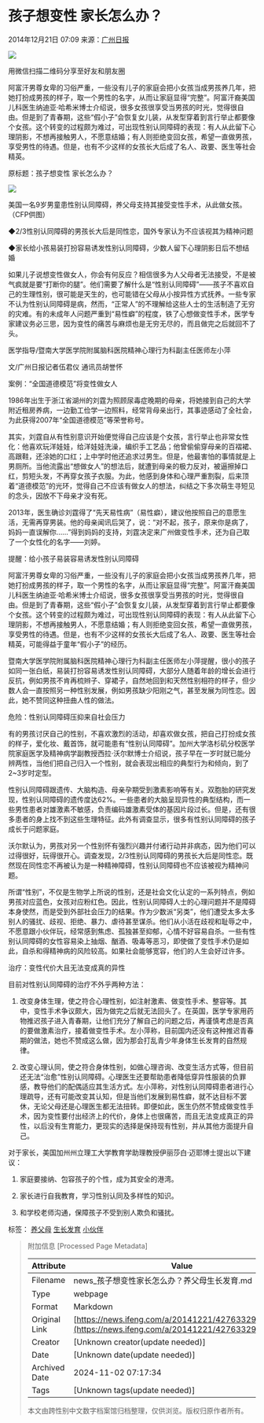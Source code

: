 # 孩子想变性 家长怎么办？

2014年12月21日 07:09 来源：[广州日报](http://gzdaily.dayoo.com/html/2014-12/21/content_2826293.htm)

![](http://h2.ifengimg.com/0f56ee67a4c375c2/2013/1106/indeccode.png)

用微信扫描二维码分享至好友和朋友圈

阿富汗男尊女卑的习俗严重，一些没有儿子的家庭会把小女孩当成男孩养几年，把她打扮成男孩的样子，取一个男性的名字，从而让家庭显得“完整”。阿富汗裔美国儿科医生纳迪亚·哈希米博士介绍说，很多女孩很享受当男孩的时光，觉得很自由。但是到了青春期，这些“假小子”会恢复女儿装，从发型穿着到言行举止都要像个女孩。这个转变的过程颇为难过，可出现性别认同障碍的表现：有人从此留下心理阴影，不想再接触男人，不愿意结婚；有人则拒绝变回女孩，希望一直做男孩，享受男性的待遇。但是，也有不少这样的女孩长大后成了名人、政要、医生等社会精英。

原标题：孩子想变性 家长怎么办？

![](http://y1.ifengimg.com/cmpp/2014/12/21/07/d8084e12-634f-466d-8da4-11af77952c58.jpg)

美国一名9岁男童患性别认同障碍，养父母支持其接受变性手术，从此做女孩。 （CFP供图）

◆2/3性别认同障碍的男孩长大后是同性恋，国外专家认为不应该视其为精神问题

◆家长给小孩易装打扮容易诱发性别认同障碍，少数人留下心理阴影日后不想结婚

如果儿子说想变性做女人，你会有何反应？相信很多为人父母者无法接受，不是被气疯就是要“打断你的腿”。他们需要了解什么是“性别认同障碍”——孩子不喜欢自己的生理性别，很可能是天生的，也可能错在父母从小按异性方式抚养。一些专家不认为性别认同障碍是病，然而，“正常人”的不理解给这些人士的生活制造了无穷的灾难。有的未成年人问题严重到“易性癖”的程度，铁了心想做变性手术，医学专家建议务必三思，因为变性的痛苦与麻烦也是无穷无尽的，而且做完之后就回不了头。

医学指导/暨南大学医学院附属脑科医院精神心理行为科副主任医师左小萍

文/广州日报记者伍君仪 通讯员胡誉怀

案例：“全国道德模范”将变性做女人

1986年出生于浙江省湖州的刘霆为照顾尿毒症晚期的母亲，将她接到自己的大学附近租房养病，一边勤工俭学一边照料，经常背母亲出行，其事迹感动了全社会，为此获得2007年“全国道德模范”等荣誉称号。

其实，刘霆自从有性别意识开始便觉得自己应该是个女孩，言行举止也非常女性化：他喜欢玩洋娃娃，给洋娃娃洗澡，编织手工艺品；他曾偷偷穿母亲的百褶裙、高跟鞋，还涂她的口红；上中学时他还追求过男生。但是，他最害怕的事情就是上男厕所。当他流露出“想做女人”的想法后，就遭到母亲的极力反对，被逼擦掉口红，剪短头发，不再穿女孩子衣服。为此，他感到身体和心理严重割裂，后来顶着“道德模范”的光环，觉得自己不应该有做女人的想法，纠结之下多次萌生寻短见的念头，因放不下母亲才没有死。

2013年，医生确诊刘霆得了“先天易性病”（易性癖），建议他按照自己的意愿生活，无需再穿男装。他的母亲闻讯后哭了，说：“对不起，孩子，原来你是病了，妈妈一直误解你……”得到妈妈的支持，刘霆决定来广州做变性手术，还为自己取了一个女性化的名字——刘婷。

提醒：给小孩子易装容易诱发性别认同障碍

阿富汗男尊女卑的习俗严重，一些没有儿子的家庭会把小女孩当成男孩养几年，把她打扮成男孩的样子，取一个男性的名字，从而让家庭显得“完整”。阿富汗裔美国儿科医生纳迪亚·哈希米博士介绍说，很多女孩很享受当男孩的时光，觉得很自由。但是到了青春期，这些“假小子”会恢复女儿装，从发型穿着到言行举止都要像个女孩。这个转变的过程颇为难过，可出现性别认同障碍的表现：有人从此留下心理阴影，不想再接触男人，不愿意结婚；有人则拒绝变回女孩，希望一直做男孩，享受男性的待遇。但是，也有不少这样的女孩长大后成了名人、政要、医生等社会精英，可能得益于童年“假小子”的经历。

暨南大学医学院附属脑科医院精神心理行为科副主任医师左小萍提醒，很小的孩子如同一张白纸，易装打扮容易诱发性别认同障碍，大部分人随着年龄的增长会进行反抗，例如男孩不肯再梳辫子、穿裙子，自然地回到和天然性别相符的样子，但少数人会一直按照另一种性别发展，例如男孩缺少阳刚之气，甚至发展为同性恋。因此，她不赞同这种扭曲人性的做法。

危险：性别认同障碍压抑来自社会压力

有的男孩讨厌自己的性别，不喜欢激烈的活动，却喜欢做女孩，把自己打扮成女孩的样子，爱化妆、戴首饰，就可能患有“性别认同障碍”。加州大学洛杉矶分校医学院家庭医学及精神病学副教授西拉·沃尔默博士介绍说，孩子早在一岁时就已能分辨两性，当他们把自己归入一个性别，就会表现出相应的典型行为和倾向，到了2~3岁时定型。

性别认同障碍跟遗传、大脑构造、母亲孕期受到激素影响等有关。双胞胎的研究发现，性别认同障碍的遗传度达62%。一些患者的大脑呈现异性的典型结构，而一些男性患者对雄激素不敏感，负责编码雄激素受体的基因片段过长。但是，还有很多患者的身上找不到这些生理特征。此外有调查显示，很多有性别认同障碍的孩子成长于问题家庭。

沃尔默认为，男孩对另一个性别怀有强烈兴趣并付诸行动并非病态，因为他们可以过得很好，玩得很开心。调查发现，2/3性别认同障碍的男孩长大后是同性恋。既然现在同性恋不再被认为是一种精神障碍，性别认同障碍也不应该被视为精神问题。

所谓“性别”，不仅是生物学上所说的性别，还是社会文化认定的一系列特点，例如男孩对应蓝色，女孩对应粉红色。因此，性别认同障碍人士的心理问题并不是障碍本身使然，而是受到外部社会压力的结果。作为少数派“另类”，他们遭受太多太多别人的骚扰、歧视、拒绝、暴力、虐待甚至谋杀。他们从小活在歧视和耻辱之中，不愿意跟小伙伴玩，经常感到焦虑、孤独甚至抑郁，心情不好容易自杀。一些有性别认同障碍的女性容易染上抽烟、酗酒、吸毒等恶习，即使做了变性手术仍是如此，自杀和得精神病的风险较高。如果社会能够宽容，他们的人生会好过许多。

治疗：变性代价大且无法变成真的异性

目前对性别认同障碍的治疗不外乎两种方法：

1. 改变身体生理，使之符合心理性别，如注射激素、做变性手术、整容等。其中，变性手术争议颇大，因为做完之后就无法回头了。在英国，医学专家用药物推迟孩子进入青春期，让他们充分了解自己的问题之后，再谨慎考虑是否真的要做激素治疗，接着做变性手术。左小萍称，目前国内还没有这种推迟青春期的做法，她也不赞成这么做，因为那会打乱青少年身体生长发育的自然规律。

2. 改变心理认同，使之符合身体性别，如做心理咨询、改变生活方式等，但目前还无法“治愈”性别认同障碍。心理医生还要帮助患者降低穿异性服装的负罪感，教导他们的配偶适应其生活方式。左小萍称，对性别认同障碍患者进行心理疏导，还有可能改变其认知，但是当他们发展到易性癖，就不达目标不罢休，无论父母还是心理医生都无法扭转。即便如此，医生仍然不赞成做变性手术，因为变性要付出经济上的代价，身体上也很痛苦，而且无法变成真正的异性，以后没有生育能力，更现实的选择是保持现有性别，并从其他方面提升自己。

对于家长，美国加州州立理工大学教育学助理教授伊丽莎白·迈耶博士提出以下建议：

1. 家庭要接纳、包容孩子的个性，成为其安全的港湾。

2. 家长进行自我教育，学习性别认同及多样性的知识。

3. 和学校老师沟通，保障孩子不受到别人欺负和骚扰。

标签： [养父母](http://search.ifeng.com/sofeng/search.action?c=1&q=%E5%85%BB%E7%88%B6%E6%AF%8D) [生长发育](http://search.ifeng.com/sofeng/search.action?c=1&q=%E7%94%9F%E9%95%BF%E5%8F%91%E8%82%B2) [小伙伴](http://search.ifeng.com/sofeng/search.action?c=1&q=%E5%B0%8F%E4%BC%99%E4%BC%B4)

> 附加信息 [Processed Page Metadata]
>
> | Attribute       | Value                                  |
> |-----------------|----------------------------------------|
> | Filename        | news_孩子想变性家长怎么办？养父母生长发育.md                             |
> | Type            | webpage                                 |
> | Format          | Markdown                               |
> | Original Link   | [https://news.ifeng.com/a/20141221/42763329_0.shtml](https://news.ifeng.com/a/20141221/42763329_0.shtml)                       |
> | Creator         | [Unknown creator(update needed)]                              |
> | Date            | [Unknown date(update needed)]                                 |
> | Archived Date   | 2024-11-02 07:17:34                             |
> | Tags            | [Unknown tags(update needed)]                                 |
>
> 本文由跨性别中文数字档案馆归档整理，仅供浏览。版权归原作者所有。
>
